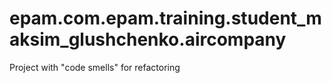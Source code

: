 # epam.com.epam.training.student_maksim_glushchenko.aircompany
Project with "code smells" for refactoring
